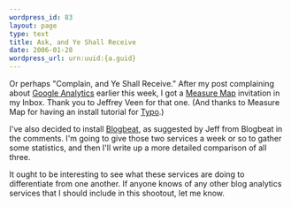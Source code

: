 ```yaml
--- 
wordpress_id: 83
layout: page
type: text
title: Ask, and Ye Shall Receive
date: 2006-01-28  
wordpress_url: urn:uuid:{a.guid}
---
```

<p>Or perhaps "Complain, and Ye Shall Receive."  After my post complaining about <a href="http://www.google.com/analytics/" title="Google Analytics">Google Analytics</a> earlier this week, I got a <a href="http://www.measuremap.com/" title="Measure Map">Measure Map</a> invitation in my Inbox.  Thank you to Jeffrey Veen for that one.  (And thanks to Measure Map for having an install tutorial for <a href="http://typo.leetsoft.com/trac/" title="typo">Typo</a>.)</p>

<p>I've also decided to install <a href="http://blogbeat.net/" title="Blogbeat">Blogbeat</a>, as suggested by Jeff from Blogbeat in the comments.  I'm going to give those two services a week or so to gather some statistics, and then I'll write up a more detailed comparison of all three.</p>

<p>It ought to be interesting to see what these services are doing to differentiate from one another.  If anyone knows of any other blog analytics services that I should include in this shootout, let me know.</p>
